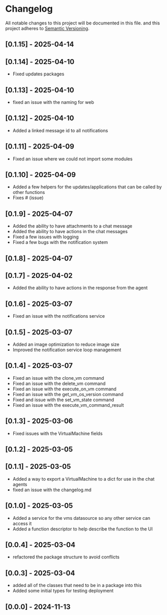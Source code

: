 # Changelog

All notable changes to this project will be documented in this file.
and this project adheres to [Semantic Versioning](https://semver.org/spec/v2.0.0.html).

## [0.1.15] - 2025-04-14



## [0.1.14] - 2025-04-10

- Fixed updates packages

## [0.1.13] - 2025-04-10

- fixed an issue with the naming for web

## [0.1.12] - 2025-04-10

- Added a linked message id to all notifications

## [0.1.11] - 2025-04-09

- Fixed an issue where we could not import some modules

## [0.1.10] - 2025-04-09

- Added a few helpers for the updates/applications that can be called by other functions
- Fixes # (issue)

## [0.1.9] - 2025-04-07

- Added the ability to have attachments to a chat message
- Added the ability to have actions in the chat messages
- Fixed a few issues with logging
- Fixed a few bugs with the notification system

## [0.1.8] - 2025-04-07



## [0.1.7] - 2025-04-02

- Added the ability to have actions in the response from the agent

## [0.1.6] - 2025-03-07

- Fixed an issue with the notifications service

## [0.1.5] - 2025-03-07

- Added an image optimization to reduce image size
- Improved the notification service loop management

## [0.1.4] - 2025-03-07

- Fixed an issue with the clone_vm command
- Fixed an issue with the delete_vm command
- Fixed an issue with the execute_on_vm command
- Fixed an issue with the get_vm_os_version command
- Fixed and issue with the set_vm_state command
- Fixed an issue with the execute_vm_command_result

## [0.1.3] - 2025-03-06

- Fixed issues with the VirtualMachine fields

## [0.1.2] - 2025-03-05



## [0.1.1] - 2025-03-05

- Added a way to export a VirtualMachine to a dict for use in the chat agents
- fixed an issue with the changelog.md

## [0.1.0] - 2025-03-05

- Added a service for the vms datasource so any other service can access it
- Added a function descriptor to help describe the function to the UI

## [0.0.4] - 2025-03-04

- refactored the package structure to avoid conflicts

## [0.0.3] - 2025-03-04

- added all of the classes that need to be in a package into this
- Added some initial types for testing deployment

## [0.0.0] - 2024-11-13
